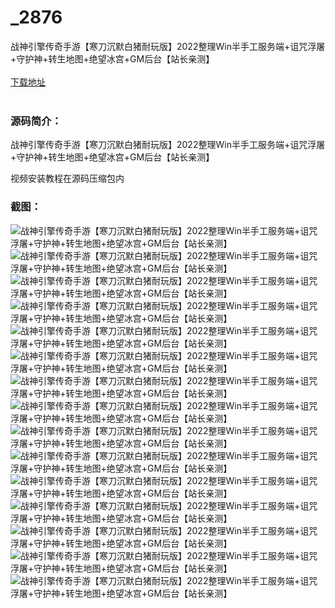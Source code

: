 # _2876
战神引擎传奇手游【寒刀沉默白猪耐玩版】2022整理Win半手工服务端+诅咒浮屠+守护神+转生地图+绝望冰宫+GM后台【站长亲测】
<br/></br>
[下载地址](https://www.uuid2.com/2876.html "下载地址")
<br/></br>
<h3>源码简介：</h3>
<p>战神引擎传奇手游【寒刀沉默白猪耐玩版】2022整理Win半手工服务端+诅咒浮屠+守护神+转生地图+绝望冰宫+GM后台【站长亲测】<p>
<p>视频安装教程在源码压缩包内<p>
<h3>截图：</h3>
<img src="https://www.uuid2.com/wp-content/uploads/img/202202/c37bef4203.jpg" alt="战神引擎传奇手游【寒刀沉默白猪耐玩版】2022整理Win半手工服务端+诅咒浮屠+守护神+转生地图+绝望冰宫+GM后台【站长亲测】"><img src="https://www.uuid2.com/wp-content/uploads/img/202202/c37bef4641.jpg" alt="战神引擎传奇手游【寒刀沉默白猪耐玩版】2022整理Win半手工服务端+诅咒浮屠+守护神+转生地图+绝望冰宫+GM后台【站长亲测】"><img src="https://www.uuid2.com/wp-content/uploads/img/202202/c37bef4784.jpg" alt="战神引擎传奇手游【寒刀沉默白猪耐玩版】2022整理Win半手工服务端+诅咒浮屠+守护神+转生地图+绝望冰宫+GM后台【站长亲测】"><img src="https://www.uuid2.com/wp-content/uploads/img/202202/c37bef4579.jpg" alt="战神引擎传奇手游【寒刀沉默白猪耐玩版】2022整理Win半手工服务端+诅咒浮屠+守护神+转生地图+绝望冰宫+GM后台【站长亲测】"><img src="https://www.uuid2.com/wp-content/uploads/img/202202/c37bef4654.jpg" alt="战神引擎传奇手游【寒刀沉默白猪耐玩版】2022整理Win半手工服务端+诅咒浮屠+守护神+转生地图+绝望冰宫+GM后台【站长亲测】"><img src="https://www.uuid2.com/wp-content/uploads/img/202202/c37bef4456.jpg" alt="战神引擎传奇手游【寒刀沉默白猪耐玩版】2022整理Win半手工服务端+诅咒浮屠+守护神+转生地图+绝望冰宫+GM后台【站长亲测】"><img src="https://www.uuid2.com/wp-content/uploads/img/202202/08f027a890.jpg" alt="战神引擎传奇手游【寒刀沉默白猪耐玩版】2022整理Win半手工服务端+诅咒浮屠+守护神+转生地图+绝望冰宫+GM后台【站长亲测】"><img src="https://www.uuid2.com/wp-content/uploads/img/202202/08f027a356.jpg" alt="战神引擎传奇手游【寒刀沉默白猪耐玩版】2022整理Win半手工服务端+诅咒浮屠+守护神+转生地图+绝望冰宫+GM后台【站长亲测】"><img src="https://www.uuid2.com/wp-content/uploads/img/202202/08f027a499.jpg" alt="战神引擎传奇手游【寒刀沉默白猪耐玩版】2022整理Win半手工服务端+诅咒浮屠+守护神+转生地图+绝望冰宫+GM后台【站长亲测】"><img src="https://www.uuid2.com/wp-content/uploads/img/202202/08f027a518.jpg" alt="战神引擎传奇手游【寒刀沉默白猪耐玩版】2022整理Win半手工服务端+诅咒浮屠+守护神+转生地图+绝望冰宫+GM后台【站长亲测】"><img src="https://www.uuid2.com/wp-content/uploads/img/202202/08f027a357.jpg" alt="战神引擎传奇手游【寒刀沉默白猪耐玩版】2022整理Win半手工服务端+诅咒浮屠+守护神+转生地图+绝望冰宫+GM后台【站长亲测】"><img src="https://www.uuid2.com/wp-content/uploads/img/202202/08f027a903.jpg" alt="战神引擎传奇手游【寒刀沉默白猪耐玩版】2022整理Win半手工服务端+诅咒浮屠+守护神+转生地图+绝望冰宫+GM后台【站长亲测】"><img src="https://www.uuid2.com/wp-content/uploads/img/202202/ac5ccd4876.jpg" alt="战神引擎传奇手游【寒刀沉默白猪耐玩版】2022整理Win半手工服务端+诅咒浮屠+守护神+转生地图+绝望冰宫+GM后台【站长亲测】"><img src="https://www.uuid2.com/wp-content/uploads/img/202202/ac5ccd4542.jpg" alt="战神引擎传奇手游【寒刀沉默白猪耐玩版】2022整理Win半手工服务端+诅咒浮屠+守护神+转生地图+绝望冰宫+GM后台【站长亲测】"><img src="https://www.uuid2.com/wp-content/uploads/img/202202/ac5ccd4833.jpg" alt="战神引擎传奇手游【寒刀沉默白猪耐玩版】2022整理Win半手工服务端+诅咒浮屠+守护神+转生地图+绝望冰宫+GM后台【站长亲测】">
